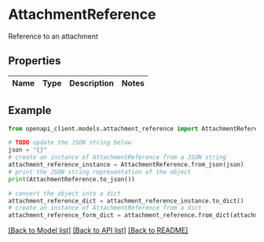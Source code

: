# AttachmentReference

Reference to an attachment

## Properties

Name | Type | Description | Notes
------------ | ------------- | ------------- | -------------

## Example

```python
from openapi_client.models.attachment_reference import AttachmentReference

# TODO update the JSON string below
json = "{}"
# create an instance of AttachmentReference from a JSON string
attachment_reference_instance = AttachmentReference.from_json(json)
# print the JSON string representation of the object
print(AttachmentReference.to_json())

# convert the object into a dict
attachment_reference_dict = attachment_reference_instance.to_dict()
# create an instance of AttachmentReference from a dict
attachment_reference_form_dict = attachment_reference.from_dict(attachment_reference_dict)
```
[[Back to Model list]](../README.md#documentation-for-models) [[Back to API list]](../README.md#documentation-for-api-endpoints) [[Back to README]](../README.md)


